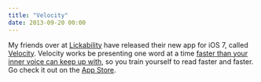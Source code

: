 ```yaml
---
title: "Velocity"
date: 2013-09-20 00:00
---
```


<p>My friends over at <a href="http://lickability.com">Lickability</a> have released their new app for iOS 7, called <a href="http://velocityapp.com">Velocity</a>. Velocity works be presenting one word at a time <a href="http://appadvice.com/review/quickadvice-velocity">faster than your inner voice can keep up with</a>, so you train yourself to read faster and faster. Go check it out on the <a href="https://itunes.apple.com/us/app/id675410630?mt=8&amp;uo=4&amp;at=10l4Vh">App Store</a>. </p>

<!-- more -->

